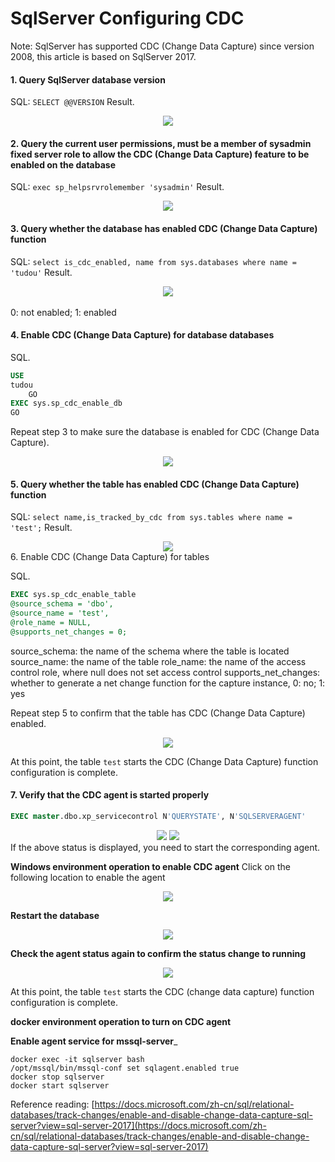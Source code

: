 # SqlServer Configuring CDC

Note: SqlServer has supported CDC (Change Data Capture) since version 2008, this article is based on SqlServer 2017.

#### 1. Query SqlServer database version

SQL: `SELECT @@VERSION`
Result.

<div align=center>
  <img src="static/img/SqlserverCDC/Sqlserver1.png" />
</div>

#### 2. Query the current user permissions, must be a member of sysadmin fixed server role to allow the CDC (Change Data Capture) feature to be enabled on the database

SQL: `exec sp_helpsrvrolemember 'sysadmin'`
Result.

<div align=center>
<img src="static/img/SqlserverCDC/Sqlserver2.png" />
</div>

#### 3. Query whether the database has enabled CDC (Change Data Capture) function

SQL: `select is_cdc_enabled, name from sys.databases where name = 'tudou'`
Result.

<div align=center>
<img src="static/img/SqlserverCDC/Sqlserver3.png" />
</div>
<br/>
0: not enabled; 1: enabled

#### 4. Enable CDC (Change Data Capture) for database databases

SQL.

```sql
USE
tudou
    GO  
EXEC sys.sp_cdc_enable_db  
GO  
```

Repeat step 3 to make sure the database is enabled for CDC (Change Data Capture).

<div align=center>
<img src="static/img/SqlserverCDC/Sqlserver4.png" />
</div>

#### 5. Query whether the table has enabled CDC (Change Data Capture) function

SQL: `select name,is_tracked_by_cdc from sys.tables where name = 'test';`
Result.

<div align=center>
<img src="static/img/SqlserverCDC/Sqlserver5.png" />
</div
0: not enabled; 1: enabled

#### 6. Enable CDC (Change Data Capture) for tables    

SQL.

```sql
EXEC sys.sp_cdc_enable_table 
@source_schema = 'dbo', 
@source_name = 'test', 
@role_name = NULL, 
@supports_net_changes = 0;
```

source_schema: the name of the schema where the table is located source_name: the name of the table role_name: the name
of the access control role, where null does not set access control supports_net_changes: whether to generate a net
change function for the capture instance, 0: no; 1: yes

Repeat step 5 to confirm that the table has CDC (Change Data Capture) enabled.

<div align=center>
<img src="static/img/SqlserverCDC/Sqlserver6.png" />
</div>

At this point, the table `test` starts the CDC (Change Data Capture) function configuration is complete.

#### 7. Verify that the CDC agent is started properly

```sql
EXEC master.dbo.xp_servicecontrol N'QUERYSTATE', N'SQLSERVERAGENT'
```

<div align=center>
<img src="static/img/SqlserverCDC/Sqlserver16.png" />
<img src="static/img/SqlserverCDC/Sqlserver16.png">
</div>
If the above status is displayed, you need to start the corresponding agent.

**Windows environment operation to enable CDC agent**
Click on the following location to enable the agent

<div align=center>
<img src="static/img/SqlserverCDC/Sqlserver17.png" />
</div>

**Restart the database**

<div align=center>
<img src="static/img/SqlserverCDC/Sqlserver18.png" />
</div>

**Check the agent status again to confirm the status change to running**

<div align=center>
<img src="static/img/SqlserverCDC/Sqlserver19.png" />
</div>

At this point, the table `test` starts the CDC (change data capture) function configuration is complete.

**docker environment operation to turn on CDC agent**

**Enable agent service for mssql-server**_

```shell
docker exec -it sqlserver bash
/opt/mssql/bin/mssql-conf set sqlagent.enabled true
docker stop sqlserver
docker start sqlserver
```

Reference
reading: [https://docs.microsoft.com/zh-cn/sql/relational-databases/track-changes/enable-and-disable-change-data-capture-sql-server?view=sql-server-2017](https://docs.microsoft.com/zh-cn/sql/relational-databases/track-changes/enable-and-disable-change-data-capture-sql-server?view=sql-server-2017)
